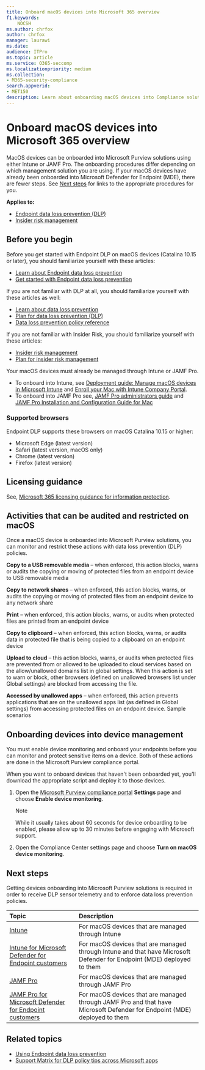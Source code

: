 ```yaml
---
title: Onboard macOS devices into Microsoft 365 overview
f1.keywords:
    NOCSH
ms.author: chrfox
author: chrfox
manager: laurawi
ms.date:
audience: ITPro
ms.topic: article
ms.service: O365-seccomp
ms.localizationpriority: medium
ms.collection: 
- M365-security-compliance 
search.appverid:
- MET150 
description: Learn about onboarding macOS devices into Compliance solutions
---
```


# Onboard macOS devices into Microsoft 365 overview

MacOS devices can be onboarded into Microsoft Purview solutions using either Intune or JAMF Pro. The onboarding procedures differ depending on which management solution you are using. If your macOS devices have already been onboarded into Microsoft Defender for Endpoint (MDE), there are fewer steps. See [Next steps](#next-steps) for links to the appropriate procedures for you.

**Applies to:**

- [Endpoint data loss prevention (DLP)](./endpoint-dlp-learn-about.md)
- [Insider risk management](insider-risk-management.md)

## Before you begin

Before you get started with Endpoint DLP on macOS devices (Catalina 10.15 or later), you should familiarize yourself with these articles:

- [Learn about Endpoint data loss prevention](endpoint-dlp-learn-about.md)
- [Get started with Endpoint data loss prevention](endpoint-dlp-getting-started.md)

If you are not familiar with DLP at all, you should familiarize yourself with these articles as well:

- [Learn about data loss prevention](dlp-learn-about-dlp.md#learn-about-data-loss-prevention)
- [Plan for data loss prevention (DLP)](dlp-overview-plan-for-dlp.md#plan-for-data-loss-prevention-dlp)
- [Data loss prevention policy reference](dlp-policy-reference.md#data-loss-prevention-policy-reference)

If you are not familiar with Insider Risk, you should familiarize yourself with these articles:

 - [Insider risk management](insider-risk-management.md)
 - [Plan for insider risk management](insider-risk-management-plan.md#plan-for-insider-risk-management)

Your macOS devices must already be managed through Intune or JAMF Pro.
 
- To onboard into Intune, see [Deployment guide: Manage macOS devices in Microsoft Intune](/mem/intune/fundamentals/deployment-guide-platform-macos) and [Enroll your Mac with Intune Company Portal](/mem/intune/user-help/enroll-your-device-in-intune-macos-cp). 
- To onboard into JAMF Pro see, [JAMF Pro administrators guide](https://www.jamf.com/resources/product-documentation/jamf-pro-administrators-guide/) and [JAMF Pro Installation and Configuration Guide for Mac](https://www.jamf.com/resources/product-documentation/jamf-pro-installation-guide-for-mac/)
<!--- Install the v95+ Edge browser on your macOS devices--> 

### Supported browsers

Endpoint DLP supports these browsers on macOS Catalina 10.15 or higher:

- Microsoft Edge (latest version)
- Safari (latest version, macOS only)
- Chrome (latest version)
- Firefox (latest version)

## Licensing guidance

See, [Microsoft 365 licensing guidance for information protection](/office365/servicedescriptions/microsoft-365-service-descriptions/microsoft-365-tenantlevel-services-licensing-guidance/microsoft-365-security-compliance-licensing-guidance#information-protection-data-loss-prevention-for-exchange-online-sharepoint-online-and-onedrive-for-business).

## Activities that can be audited and restricted on macOS 

Once a macOS device is onboarded into Microsoft Purview solutions, you can monitor and restrict these actions with data loss prevention (DLP) policies.

**Copy to a USB removable media** – when enforced, this action blocks, warns or audits the copying or moving of protected files from an endpoint device to USB removable media 

**Copy to network shares** – when enforced, this action blocks, warns, or audits the copying or moving of protected files from an endpoint device to any network share 

**Print** – when enforced, this action blocks, warns, or audits when protected files are printed from an endpoint device 

**Copy to clipboard** – when enforced, this action blocks, warns, or audits data in protected file that is being copied to a clipboard on an endpoint device 

**Upload to cloud** – this action blocks, warns, or audits when protected files are prevented from or allowed to be uploaded to cloud services based on the allow/unallowed domains list in global settings. When this action is set to warn or block, other browsers (defined on unallowed browsers list under Global settings) are blocked from accessing the file. 

**Accessed by unallowed apps** – when enforced, this action prevents applications that are on the unallowed apps list (as defined in Global settings) from accessing protected files on an endpoint device. Sample scenarios 

## Onboarding devices into device management

You must enable device monitoring and onboard your endpoints before you can monitor and protect sensitive items on a device. Both of these actions are done in the Microsoft Purview compliance portal.

When you want to onboard devices that haven't been onboarded yet, you'll download the appropriate script and deploy it to those devices. <!--Follow the [Onboarding devices procedure](endpoint-dlp-getting-started.md#onboarding-devices).-->

<!--If you already have devices onboarded into [Microsoft Defender for Endpoint](/windows/security/threat-protection/), they will already appear in the managed devices list.-->

1. Open the [Microsoft Purview compliance portal](https://compliance.microsoft.com) **Settings** page and choose **Enable device monitoring**.

   > [!NOTE]
   > While it usually takes about 60 seconds for device onboarding to be enabled, please allow up to 30 minutes before engaging with Microsoft support.

2. Open the Compliance Center settings page and choose **Turn on macOS device monitoring**.

## Next steps

Getting devices onboarding into Microsoft Purview solutions is required in order to receive DLP sensor telemetry and to enforce data loss prevention policies. 

Topic | Description
:---|:---
|[Intune](device-onboarding-offboarding-macos-intune.md)|For macOS devices that are managed through Intune
|[Intune for Microsoft Defender for Endpoint customers](device-onboarding-offboarding-macos-intune-mde.md) |For macOS devices that are managed through Intune and that have Microsoft Defender for Endpoint (MDE) deployed to them
|[JAMF Pro](device-onboarding-offboarding-macos-jamfpro.md) | For macOS devices that are managed through JAMF Pro
|[JAMF Pro for Microsoft Defender for Endpoint customers](device-onboarding-offboarding-macos-jamfpro-mde.md)|For macOS devices that are managed through JAMF Pro and that have Microsoft Defender for Endpoint (MDE) deployed to them


## Related topics

- [Using Endpoint data loss prevention](endpoint-dlp-using.md#using-endpoint-data-loss-prevention)
- [Support Matrix for DLP policy tips across Microsoft apps](dlp-policy-tips-reference.md#support-matrix-for-dlp-policy-tips-across-microsoft-apps)

